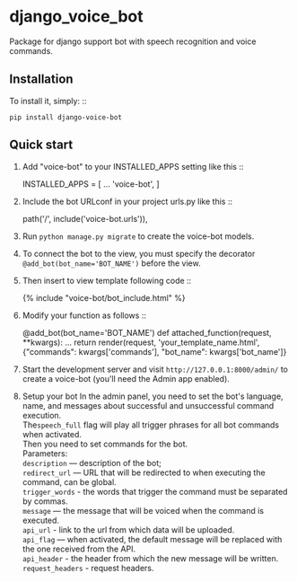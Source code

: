 # django_voice_bot
Package for django support bot with speech recognition and voice commands.<br>

Installation
------------

To install it, simply: ::
    
    pip install django-voice-bot


Quick start
-----------

1. Add "voice-bot" to your INSTALLED_APPS setting like this ::


    INSTALLED_APPS = [
        ...
        'voice-bot',
    ]

2. Include the bot URLconf in your project urls.py like this ::


    path('/', include('voice-bot.urls')),

3. Run ``python manage.py migrate`` to create the voice-bot models.

4. To connect the bot to the view, you must specify the decorator ```@add_bot(bot_name='BOT_NAME')``` before the view.<br>
5. Then insert to view template following code ::


    {% include "voice-bot/bot_include.html" %}
 
6. Modify your function as follows ::


    @add_bot(bot_name='BOT_NAME')
    def attached_function(request, **kwargs):
        ...
        return render(request, 'your_template_name.html', {"commands": kwargs['commands'],
                                                           "bot_name": kwargs['bot_name']}
7. Start the development server and visit ```http://127.0.0.1:8000/admin/```
   to create a voice-bot (you'll need the Admin app enabled).

5. Setup your bot
In the admin panel, you need to set the bot's language, name, and messages about successful and unsuccessful command execution.<br>
The```speech_full``` flag will play all trigger phrases for all bot commands when activated.<br>
Then you need to set commands for the bot.<br> Parameters:<br> ```description``` — description of the bot;<br> ```redirect_url``` — URL that will be redirected to when executing the command, can be global.<br> ```trigger_words``` - the words that trigger the command must be separated by commas.<br> ```message``` — the message that will be voiced when the command is executed.<br> ```api_url``` - link to the url from which data will be uploaded.<br> ```api_flag``` — when activated, the default message will be replaced with the one received from the API.<br> ```api_header``` - the header from which the new message will be written.<br> ```request_headers``` - request headers.
